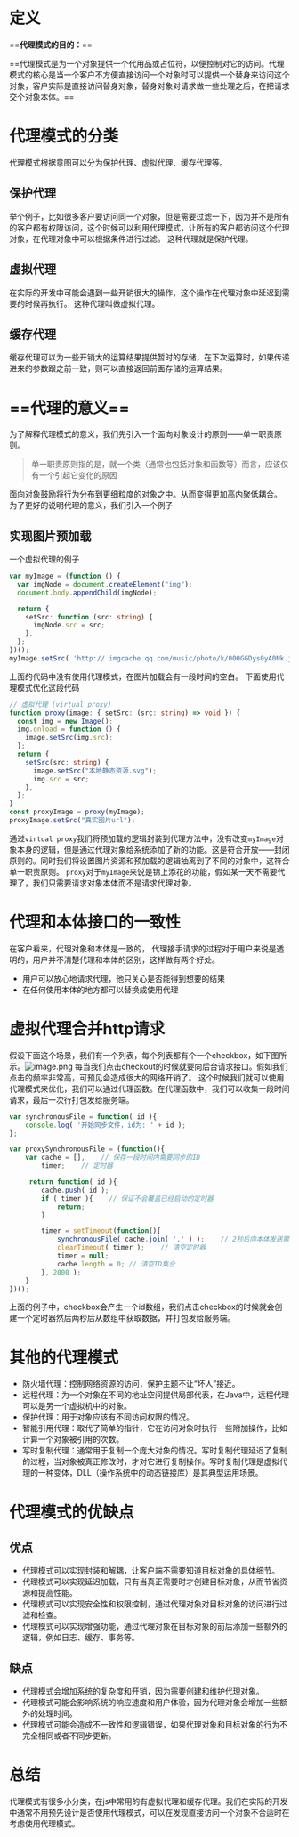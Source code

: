 # 定义

==**代理模式的目的：**==

==代理模式是为一个对象提供一个代用品或占位符，以便控制对它的访问。代理模式的核心是当一个客户不方便直接访问一个对象时可以提供一个替身来访问这个对象，客户实际是直接访问替身对象，替身对象对请求做一些处理之后，在把请求交个对象本体。==

# 代理模式的分类
代理模式根据意图可以分为保护代理、虚拟代理、缓存代理等。
## 保护代理
举个例子，比如很多客户要访问同一个对象，但是需要过滤一下，因为并不是所有的客户都有权限访问，这个时候可以利用代理模式，让所有的客户都访问这个代理对象，在代理对象中可以根据条件进行过滤。
这种代理就是保护代理。

## 虚拟代理
在实际的开发中可能会遇到一些开销很大的操作，这个操作在代理对象中延迟到需要的时候再执行。
这种代理叫做虚拟代理。
## 缓存代理
缓存代理可以为一些开销大的运算结果提供暂时的存储，在下次运算时，如果传递进来的参数跟之前一致，则可以直接返回前面存储的运算结果。
# ==代理的意义==
为了解释代理模式的意义，我们先引入一个面向对象设计的原则——单一职责原则。
> 单一职责原则指的是，就一个类（通常也包括对象和函数等）而言，应该仅有一个引起它变化的原因

面向对象鼓励将行为分布到更细粒度的对象之中。从而变得更加高内聚低耦合。
为了更好的说明代理的意义，我们引入一个例子
## 实现图片预加载
一个虚拟代理的例子
```typescript
var myImage = (function () {
  var imgNode = document.createElement("img");
  document.body.appendChild(imgNode);

  return {
    setSrc: function (src: string) {
      imgNode.src = src;
    },
  };
})();
myImage.setSrc( 'http:// imgcache.qq.com/music/photo/k/000GGDys0yA0Nk.jpg' );
```
上面的代码中没有使用代理模式，在图片加载会有一段时间的空白。
下面使用代理模式优化这段代码
```typescript
// 虚拟代理 (virtual proxy)
function proxy(image: { setSrc: (src: string) => void }) {
  const img = new Image();
  img.onload = function () {
    image.setSrc(img.src);
  };
  return {
    setSrc(src: string) {
      image.setSrc("本地静态资源.svg");
      img.src = src;
    },
  };
}
const proxyImage = proxy(myImage);
proxyImage.setSrc("真实图片url");
```
 通过`virtual proxy`我们将预加载的逻辑封装到代理方法中，没有改变`myImage`对象本身的逻辑，但是通过代理对象给系统添加了新的功能。这是符合开放——封闭原则的。同时我们将设置图片资源和预加载的逻辑抽离到了不同的对象中，这符合单一职责原则。
`proxy`对于`myImage`来说是锦上添花的功能，假如某一天不需要代理了，我们只需要请求对象本体而不是请求代理对象。
# 代理和本体接口的一致性
在客户看来，代理对象和本体是一致的， 代理接手请求的过程对于用户来说是透明的，用户并不清楚代理和本体的区别，这样做有两个好处。

- 用户可以放心地请求代理，他只关心是否能得到想要的结果
- 在任何使用本体的地方都可以替换成使用代理
# 虚拟代理合并http请求
假设下面这个场景，我们有一个列表，每个列表都有个一个checkbox，如下图所示。![image.png](https://cdn.nlark.com/yuque/0/2023/png/12763837/1691384023310-a9a0ee78-1e55-4e1e-a4b4-4aa1f38c956d.png#averageHue=%23eaf0ef&clientId=u26ebd132-9179-4&from=paste&height=335&id=u32df4968&originHeight=670&originWidth=1472&originalType=binary&ratio=2&rotation=0&showTitle=false&size=475813&status=done&style=none&taskId=u4d1de2be-6da2-45f2-923c-a61f50f4e9b&title=&width=736)
每当我们点击checkout的时候就要向后台请求接口。假如我们点击的频率非常高，可预见会造成很大的网络开销了。
这个时候我们就可以使用代理模式来优化，我们可以通过代理函数。在代理函数中，我们可以收集一段时间请求，最后一次行打包发给服务端。
```javascript
var synchronousFile = function( id ){
    console.log( '开始同步文件，id为: ' + id );
};

var proxySynchronousFile = (function(){
    var cache = [],    // 保存一段时间内需要同步的ID
        timer;    // 定时器

     return function( id ){
        cache.push( id );
        if ( timer ){    // 保证不会覆盖已经启动的定时器
            return;
        }

        timer = setTimeout(function(){
            synchronousFile( cache.join( ',' ) );    // 2秒后向本体发送需要同步的ID集合
            clearTimeout( timer );    // 清空定时器
            timer = null;
            cache.length = 0; // 清空ID集合
        }, 2000 );
    }
})();
```
上面的例子中，checkbox会产生一个id数组，我们点击checkbox的时候就会创建一个定时器然后两秒后从数组中获取数据，并打包发给服务端。
# 其他的代理模式

- 防火墙代理：控制网络资源的访问，保护主题不让“坏人”接近。
- 远程代理：为一个对象在不同的地址空间提供局部代表，在Java中，远程代理可以是另一个虚拟机中的对象。
- 保护代理：用于对象应该有不同访问权限的情况。
- 智能引用代理：取代了简单的指针，它在访问对象时执行一些附加操作，比如计算一个对象被引用的次数。
- 写时复制代理：通常用于复制一个庞大对象的情况。写时复制代理延迟了复制的过程，当对象被真正修改时，才对它进行复制操作。写时复制代理是虚拟代理的一种变体，DLL（操作系统中的动态链接库）是其典型运用场景。
# 代理模式的优缺点
## 优点

- 代理模式可以实现封装和解耦，让客户端不需要知道目标对象的具体细节。
- 代理模式可以实现延迟加载，只有当真正需要时才创建目标对象，从而节省资源和提高性能。
- 代理模式可以实现安全性和权限控制，通过代理对象对目标对象的访问进行过滤和检查。
- 代理模式可以实现增强功能，通过代理对象在目标对象的前后添加一些额外的逻辑，例如日志、缓存、事务等。
## 缺点

- 代理模式会增加系统的复杂度和开销，因为需要创建和维护代理对象。
- 代理模式可能会影响系统的响应速度和用户体验，因为代理对象会增加一些额外的处理时间。
- 代理模式可能会造成不一致性和逻辑错误，如果代理对象和目标对象的行为不完全相同或者不同步更新。
# 总结
代理模式有很多小分类，在js中常用的有虚拟代理和缓存代理。我们在实际的开发中通常不用预先设计是否使用代理模式，可以在发现直接访问一个对象不合适时在考虑使用代理模式。

